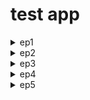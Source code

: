 # test app

<details>
<summary>ep1</summary>

- init empty branch

```js
git switch --orphan <new branch>
git commit --allow-empty -m "Initial commit on orphan branch"
git push -u origin <new branch>

ng new test1
```

- bootstrap/icons

```js
cd test1

npm i bootstrap
npm i bootstrap-icons
```

![Alt text](test1/src/readmeAssets/add-navbar.png)

</details>

<details>

<summary>ep2</summary>

- add ...

```js
// add component
ng g c views/products/product-list --skip-tests --dry-run

// add service
ng g s services/products --skip-tests --dry-run
```

![Alt text](test1/src/readmeAssets/add-mock&css.png)

- property style binding

![Alt text](test1/src/readmeAssets/style-binding.png)

- change detection

![Alt text](test1/src/readmeAssets/change-detection.png)

- two way binding

![Alt text](test1/src/readmeAssets/twoWayBinding.png)

- add custom pipe

```js
ng g p shared/convert-to-space --skip-tests --dry-run

import { Pipe, PipeTransform } from '@angular/core';

@Pipe({
  name: 'convertToSpace',
})
export class ConvertToSpacePipe implements PipeTransform {
  transform(value: string, character: string): string {
    return value.replace(character, ' ');
  }
}
```

- init filter with getter & setter

```js
  private _listFilter: string = '';
  get listFilter() {
    return this._listFilter;
  }
  set listFilter(value: string) {
    this._listFilter = value;
  }
```

- add filter

![Alt text](test1/src/readmeAssets/filter-logic.png)

</details>

<details>

<summary>ep3</summary>

- [add rating component →](test1/src/app/shared/stars.component.ts)

```js
ng g c shared/stars --flat --skip-tests --inline-template --inline-style --dry-run
```

![Alt text](test1/src/readmeAssets/rating-component.png)

- Passing Data to a Nested Component (@Input)
- Emitting an Event (@Output)

</details>

<details>

<summary>ep4</summary>

- implement service
- retrieve data with http

```js
getProducts(): Observable<IProducts[]> {
  return this.http.get<IProducts[]>(this.productUrl).pipe(
    catchError(this.handleError)
  );
}

ngOnInit(): void {
this.sub = this.productService.getProducts().subscribe({
  next: (product) => {
    (this.products = product), (this.filteredProducts = this.products);
  },
  error: (err) => (this.errorMessage = err),
});
}

ngOnDestroy(): void {
this.sub.unsubscribe();
}
```

</details>

<details>

<summary>ep5</summary>

- add detail component

```js
ng g c views/products/product-detail --skip-tests --dry-run

/* this component is not nested, selector is don't need
   it's part os the routing */
import { Component, Input } from '@angular/core';

@Component({
 // selector: 'app-product-detail',
 //--------------------------------
  templateUrl: './product-detail.component.html',
  styleUrls: ['./product-detail.component.css'],
})
export class ProductDetailComponent {
  pageTitle: string = 'Product Detail';
}
```

</details>
